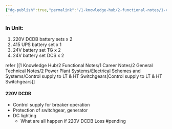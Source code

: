 ```yaml
---
{"dg-publish":true,"permalink":"/1-knowledge-hub/2-functional-notes/1-career-notes/3-tstps-kaniha-technical-notes/c-reports-lm-is-checklists/lmi/dcdb/","noteIcon":""}
---
```


### In Unit: 
1. 220V DCDB  battery sets  x 2
2. 415 UPS battery set x 1 
3. 24V battery set TG x 2
4. 24V battery set DCS x 2 

refer [[1 Knowledge Hub/2 Functional Notes/1 Career Notes/2 General Technical Notes/2 Power Plant Systems/Electrical Schemes and Systems/Control supply to LT & HT Switchgears\|Control supply to LT & HT Switchgears]]
#### 220V DCDB
- Control supply for breaker operation 
- Protection of switchgear, generator
- DC lighting
	- What are all happen if 220V DCDB Loss #pending 
